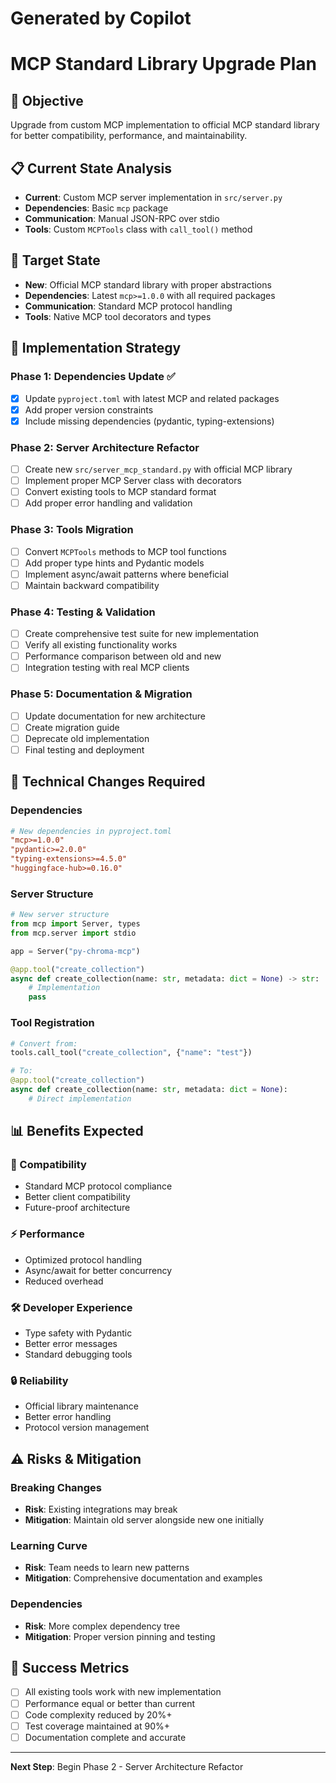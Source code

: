 # Generated by Copilot
# MCP Standard Library Upgrade Plan

## 🎯 Objective
Upgrade from custom MCP implementation to official MCP standard library for better compatibility, performance, and maintainability.

## 📋 Current State Analysis
- **Current**: Custom MCP server implementation in `src/server.py`
- **Dependencies**: Basic `mcp` package
- **Communication**: Manual JSON-RPC over stdio
- **Tools**: Custom `MCPTools` class with `call_tool()` method

## 🚀 Target State
- **New**: Official MCP standard library with proper abstractions
- **Dependencies**: Latest `mcp>=1.0.0` with all required packages
- **Communication**: Standard MCP protocol handling
- **Tools**: Native MCP tool decorators and types

## 📁 Implementation Strategy

### Phase 1: Dependencies Update ✅
- [x] Update `pyproject.toml` with latest MCP and related packages
- [x] Add proper version constraints
- [x] Include missing dependencies (pydantic, typing-extensions)

### Phase 2: Server Architecture Refactor
- [ ] Create new `src/server_mcp_standard.py` with official MCP library
- [ ] Implement proper MCP Server class with decorators
- [ ] Convert existing tools to MCP standard format
- [ ] Add proper error handling and validation

### Phase 3: Tools Migration
- [ ] Convert `MCPTools` methods to MCP tool functions
- [ ] Add proper type hints and Pydantic models
- [ ] Implement async/await patterns where beneficial
- [ ] Maintain backward compatibility

### Phase 4: Testing & Validation
- [ ] Create comprehensive test suite for new implementation
- [ ] Verify all existing functionality works
- [ ] Performance comparison between old and new
- [ ] Integration testing with real MCP clients

### Phase 5: Documentation & Migration
- [ ] Update documentation for new architecture
- [ ] Create migration guide
- [ ] Deprecate old implementation
- [ ] Final testing and deployment

## 🔧 Technical Changes Required

### Dependencies
```toml
# New dependencies in pyproject.toml
"mcp>=1.0.0"
"pydantic>=2.0.0" 
"typing-extensions>=4.5.0"
"huggingface-hub>=0.16.0"
```

### Server Structure
```python
# New server structure
from mcp import Server, types
from mcp.server import stdio

app = Server("py-chroma-mcp")

@app.tool("create_collection")
async def create_collection(name: str, metadata: dict = None) -> str:
    # Implementation
    pass
```

### Tool Registration
```python
# Convert from:
tools.call_tool("create_collection", {"name": "test"})

# To:
@app.tool("create_collection") 
async def create_collection(name: str, metadata: dict = None):
    # Direct implementation
```

## 📊 Benefits Expected

### 🎯 Compatibility
- Standard MCP protocol compliance
- Better client compatibility
- Future-proof architecture

### ⚡ Performance  
- Optimized protocol handling
- Async/await for better concurrency
- Reduced overhead

### 🛠️ Developer Experience
- Type safety with Pydantic
- Better error messages
- Standard debugging tools

### 🔒 Reliability
- Official library maintenance
- Better error handling
- Protocol version management

## ⚠️ Risks & Mitigation

### Breaking Changes
- **Risk**: Existing integrations may break
- **Mitigation**: Maintain old server alongside new one initially

### Learning Curve
- **Risk**: Team needs to learn new patterns
- **Mitigation**: Comprehensive documentation and examples

### Dependencies
- **Risk**: More complex dependency tree
- **Mitigation**: Proper version pinning and testing

## 🎯 Success Metrics

- [ ] All existing tools work with new implementation
- [ ] Performance equal or better than current
- [ ] Code complexity reduced by 20%+
- [ ] Test coverage maintained at 90%+
- [ ] Documentation complete and accurate

---
**Next Step**: Begin Phase 2 - Server Architecture Refactor
